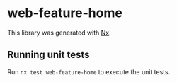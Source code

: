 # web-feature-home

This library was generated with [Nx](https://nx.dev).

## Running unit tests

Run `nx test web-feature-home` to execute the unit tests.
